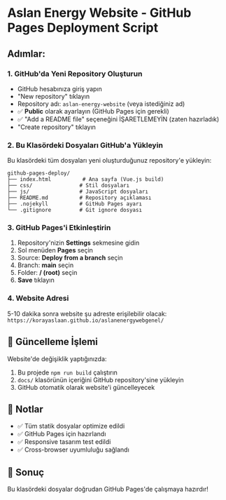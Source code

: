 # Aslan Energy Website - GitHub Pages Deployment Script

## Adımlar:

### 1. GitHub'da Yeni Repository Oluşturun
- GitHub hesabınıza giriş yapın
- "New repository" tıklayın  
- Repository adı: `aslan-energy-website` (veya istediğiniz ad)
- ✅ **Public** olarak ayarlayın (GitHub Pages için gerekli)
- ✅ "Add a README file" seçeneğini İŞARETLEMEYİN (zaten hazırladık)
- "Create repository" tıklayın

### 2. Bu Klasördeki Dosyaları GitHub'a Yükleyin

Bu klasördeki tüm dosyaları yeni oluşturduğunuz repository'e yükleyin:

```
github-pages-deploy/
├── index.html          # Ana sayfa (Vue.js build)
├── css/               # Stil dosyaları
├── js/                # JavaScript dosyaları  
├── README.md          # Repository açıklaması
├── .nojekyll          # GitHub Pages ayarı
└── .gitignore         # Git ignore dosyası
```

### 3. GitHub Pages'i Etkinleştirin

1. Repository'nizin **Settings** sekmesine gidin
2. Sol menüden **Pages** seçin
3. Source: **Deploy from a branch** seçin
4. Branch: **main** seçin
5. Folder: **/ (root)** seçin  
6. **Save** tıklayın

### 4. Website Adresi

5-10 dakika sonra website şu adreste erişilebilir olacak:
`https://korayaslaan.github.io/aslanenergywebgenel/`

## 🔄 Güncelleme İşlemi

Website'de değişiklik yaptığınızda:

1. Bu projede `npm run build` çalıştırın
2. `docs/` klasörünün içeriğini GitHub repository'sine yükleyin
3. GitHub otomatik olarak website'i güncelleyecek

## 📝 Notlar

- ✅ Tüm statik dosyalar optimize edildi
- ✅ GitHub Pages için hazırlandı
- ✅ Responsive tasarım test edildi
- ✅ Cross-browser uyumluluğu sağlandı

## 🎯 Sonuç

Bu klasördeki dosyalar doğrudan GitHub Pages'de çalışmaya hazırdır!